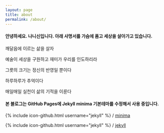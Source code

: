 ```yaml
---
layout: page
title: about
permalink: /about/
---
```


#### 안녕하세요. 나니신입니다. 아래 사명서를 가슴에 품고 세상을 살아가고 있습니다.

깨달음에 이르는 삶을 살자

예술이 세상을 구원하고 재미가 우리를 인도하리라

그릇의 크기는 정신의 반영일 뿐이다

하루하루가 추억이다

매일매일 실천이 삶의 기적을 이룬다


#### 본 블로그는 GitHub Pages에 Jekyll minima 기본테마를 수정해서 사용 중입니다.

{% include icon-github.html username="jekyll" %} /
[minima](https://github.com/jekyll/minima)

{% include icon-github.html username="jekyll" %} /
[jekyll](https://github.com/jekyll/jekyll)
